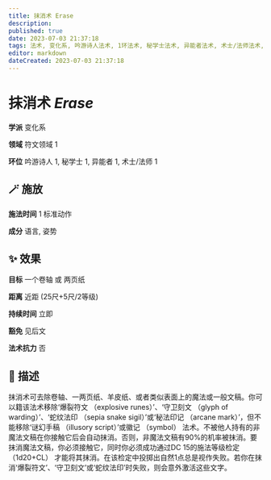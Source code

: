 ```yaml
---
title: 抹消术 Erase
description: 
published: true
date: 2023-07-03 21:37:18
tags: 法术, 变化系, 吟游诗人法术, 1环法术, 秘学士法术, 异能者法术, 术士/法师法术, 符文领域
editor: markdown
dateCreated: 2023-07-03 21:37:18
---
```


# **抹消术** *Erase*

**学派** 变化系 

**领域** 符文领域 1

**环位** 吟游诗人 1, 秘学士 1, 异能者 1, 术士/法师 1

## 🪄 施放

**施法时间** 1 标准动作

**成分** 语言, 姿势

## ✨ 效果 

**目标** 一个卷轴 或 两页纸 

**距离** 近距 (25尺+5尺/2等级)  

**持续时间** 立即 

**豁免** 见后文

**法术抗力** 否

## 📖 描述

抹消术可去除卷轴、一两页纸、羊皮纸、或者类似表面上的魔法或一般文稿。你可以籍该法术移除‘爆裂符文 （explosive runes）’、‘守卫刻文 （glyph of warding）’、‘蛇纹法印 （sepia snake sigil）’或‘秘法印记 （arcane mark）’，但不能移除‘谜幻手稿 （illusory script）’或徽记 （symbol） 法术。不被他人持有的非魔法文稿在你接触它后会自动抹消。否则，非魔法文稿有90%的机率被抹消。要抹消魔法文稿，你必须接触它，同时你必须成功通过DC 15的施法等级检定 （1d20+CL） 才能将其抹消。在该检定中投掷出自然1点总是视作失败。若你在抹消‘爆裂符文’、‘守卫刻文’或‘蛇纹法印’时失败，则会意外激活这些文字。
    